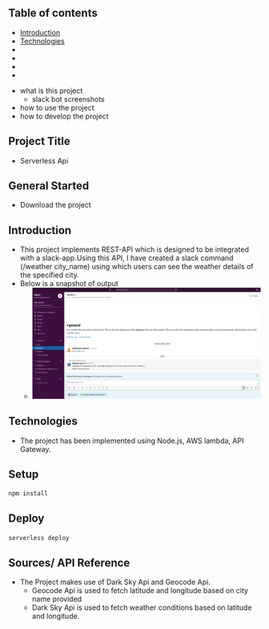 ## Table of contents
* [Introduction](#general-info)
* [Technologies](#technologies)
* [](#)
* [](#)
* [](#)
* [](#)
- what is this project
  - slack bot screenshots
- how to use the project
- how to develop the project

## Project Title
- Serverless Api
## General Started
- Download the project 
## Introduction
- This project implements REST-API which is designed to be integrated with a slack-app.Using this API, I have created a slack command (/weather city_name) using which users can see the weather details of the specified city.
- Below is a snapshot of output
  * ![slack weather command](image.png) 
## Technologies
- The project has been implemented using Node.js, AWS lambda, API Gateway.
## Setup
```
npm install
```
## Deploy
`serverless deploy`
## Sources/ API Reference
- The Project makes use of Dark Sky Api and Geocode Api.
  - Geocode Api is used to fetch latitude and longitude based on city name provided
  - Dark Sky Api is used to fetch weather conditions based on latitude and longitude.
